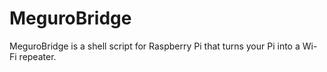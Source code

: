 # MeguroBridge
MeguroBridge is a shell script for Raspberry Pi that turns your Pi into a Wi-Fi repeater.
